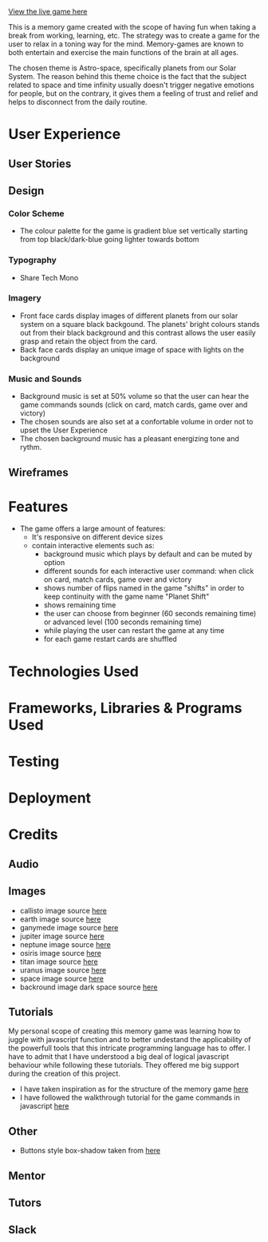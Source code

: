 [View the live game here](https://mihaelasandrea.github.io/planet-shift/)
<p> This is a memory game created with the scope of having 
    fun when taking a break from working, learning, etc. The strategy was to create a 
    game for the user to relax in a toning way for the mind. Memory-games are known to
    both entertain and exercise the main functions of the brain at all ages.
</p>
<p>
    The chosen theme is Astro-space, specifically planets from our Solar System. 
    The reason behind this theme choice is the fact that the subject related to space 
    and time infinity usually doesn't trigger negative emotions for people, but on the
     contrary, it gives them a feeling of trust and relief and helps to disconnect from the 
     daily routine.
</p>

# User Experience
## User Stories
## Design
### Color Scheme
-   The colour palette for the game is gradient blue set vertically starting 
from top black/dark-blue going lighter towards bottom
### Typography
-   Share Tech Mono
### Imagery
-   Front face cards display images of different planets from our solar system on a square 
black backgound. The planets' bright colours stands out from their black background and this contrast 
allows the user easily grasp and retain the object from the card.
-   Back face cards display an unique image of space with lights on the background
### Music and Sounds
-   Background music is set at 50% volume so that the user can hear the game commands sounds 
(click on card, match cards, game over and victory)
-   The chosen sounds are also set at a confortable volume in order not to upset the User Experience
-   The chosen background music has a pleasant energizing tone and rythm.
## Wireframes
# Features
-   The game offers a large amount of features:
    -   It's responsive on different device sizes
    -   contain interactive elements such as:
        -   background music which plays by default and can be muted by option
        -   different sounds for each interactive user command: when click on card, match cards, game 
        over and victory
        -   shows number of flips named in the game "shifts" in order to keep continuity with the game name "Planet Shift"
        -   shows remaining time
        -   the user can choose from beginner (60 seconds remaining time) or advanced level (100 seconds remaining time)
        -   while playing the user can restart the game at any time
        -   for each game restart cards are shuffled
# Technologies Used
# Frameworks, Libraries & Programs Used
# Testing
# Deployment
# Credits
## Audio
## Images
-   callisto image source [here](https://commons.wikimedia.org/w/index.php?curid=45044)
-   earth image source [here](https://commons.wikimedia.org/w/index.php?curid=43894484)
-   ganymede image source [here](https://commons.wikimedia.org/w/index.php?curid=45819345)
-   jupiter image source [here](https://commons.wikimedia.org/w/index.php?curid=32799232)
-   neptune image source [here](https://commons.wikimedia.org/w/index.php?curid=82476611)
-   osiris image source [here](https://commons.wikimedia.org/w/index.php?curid=56489423)
-   titan image source [here](https://commons.wikimedia.org/w/index.php?curid=44822294)
-   uranus image source [here](https://commons.wikimedia.org/w/index.php?curid=5649239)
-   space image source [here](https://commons.wikimedia.org/w/index.php?curid=6756556)
-   backround image dark space  source [here](https://wallpapersafari.com/w/4ncxJI)
## Tutorials
<p>My personal scope of creating this memory game was learning how to juggle with javascript function
    and to better undestand the applicability of the powerfull tools that this intricate programming language
    has to offer. I have to admit that I have understood a big deal of logical javascript behaviour while 
    following these tutorials. They offered me big support during the creation of this project.</p>

-   I have taken inspiration as for the structure of the memory game [here](https://www.youtube.com/watch?v=28VfzEiJgy4)
-   I have followed the walkthrough tutorial for the game commands in javascript [here](https://www.youtube.com/watch?v=3uuQ3g92oPQ&t=395s)
## Other 
-   Buttons style box-shadow taken from [here](https://www.w3schools.com/cssref/tryit.asp?filename=trycss3_box-shadow2)
## Mentor
## Tutors
## Slack